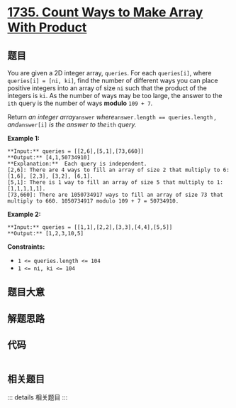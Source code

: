 # [1735. Count Ways to Make Array With Product](https://leetcode.com/problems/count-ways-to-make-array-with-product)

## 题目

You are given a 2D integer array, `queries`. For each `queries[i]`, where
`queries[i] = [ni, ki]`, find the number of different ways you can place
positive integers into an array of size `ni` such that the product of the
integers is `ki`. As the number of ways may be too large, the answer to the
`ith` query is the number of ways **modulo** `109 + 7`.

Return _an integer array_`answer` _where_`answer.length == queries.length` _,
and_`answer[i]` _is the answer to the_`ith` _query._



**Example 1:**

    
    
    **Input:** queries = [[2,6],[5,1],[73,660]]
    **Output:** [4,1,50734910]
    **Explanation:**  Each query is independent.
    [2,6]: There are 4 ways to fill an array of size 2 that multiply to 6: [1,6], [2,3], [3,2], [6,1].
    [5,1]: There is 1 way to fill an array of size 5 that multiply to 1: [1,1,1,1,1].
    [73,660]: There are 1050734917 ways to fill an array of size 73 that multiply to 660. 1050734917 modulo 109 + 7 = 50734910.
    

**Example 2:**

    
    
    **Input:** queries = [[1,1],[2,2],[3,3],[4,4],[5,5]]
    **Output:** [1,2,3,10,5]
    



**Constraints:**

  * `1 <= queries.length <= 104 `
  * `1 <= ni, ki <= 104`


## 题目大意

## 解题思路

## 代码

```javascript

```

## 相关题目

::: details 相关题目
:::
